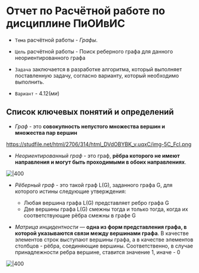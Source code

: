 # Отчет по Расчётной работе по дисциплине ПиОИвИС
- `Тема` расчётной работы - ${Графы}$.

- `Цель` расчётной работы - Поиск реберного графа для данного неориентированного графа

- `Задача` заключается в разработке алгоритма, который выполняет поставленную задачу, согласно варианту, который необходимо выполнить. 

- `Вариант` - ${4.12(ми)}$
## Список ключевых понятий и определений
-  ${Граф}$ - это **совокупность непустого множества вершин и множества пар вершин**

  https://studfile.net/html/2706/314/html_DVdOBYBK_v.uqxC/img-5C_FcI.png
	
-  ${Неориентированный}$ ${граф}$ - это граф, **рёбра которого не имеют направления и могут быть проходимыми в обоих направлениях**.

  ![|400](https://eng.libretexts.org/@api/deki/files/42793/clipboard_e2c0029f031ce8d39860aa77e76b909cf.png?revision=1&size=bestfit&width=321&height=151)

- ${Рёберный}$ ${граф}$ - это такой граф L(G), заданного графа G, для которого истины следующие утверждения:
  - Любая вершина графа L(G) представляет ребро графа G
  - Две вершины графа L(G) смежны тогда и только тогда, когда их соответствующие рёбра смежны в графе G

-  ${Матрица}$ ${ инцидентности}$ — **одна из форм представления графа, в которой указываются связи между вершинами графа**. В качестве элементов строк выступают вершины графа, а в качестве элементов столбцов - рёбра, соединяющие вершины. Соответственно, в случае принадлежности ребра вершине, ставится значение 1, иначе - 0
  
  ![|400](https://kvodo.ru/wp-content/uploads/incidence_matrix.jpg)

